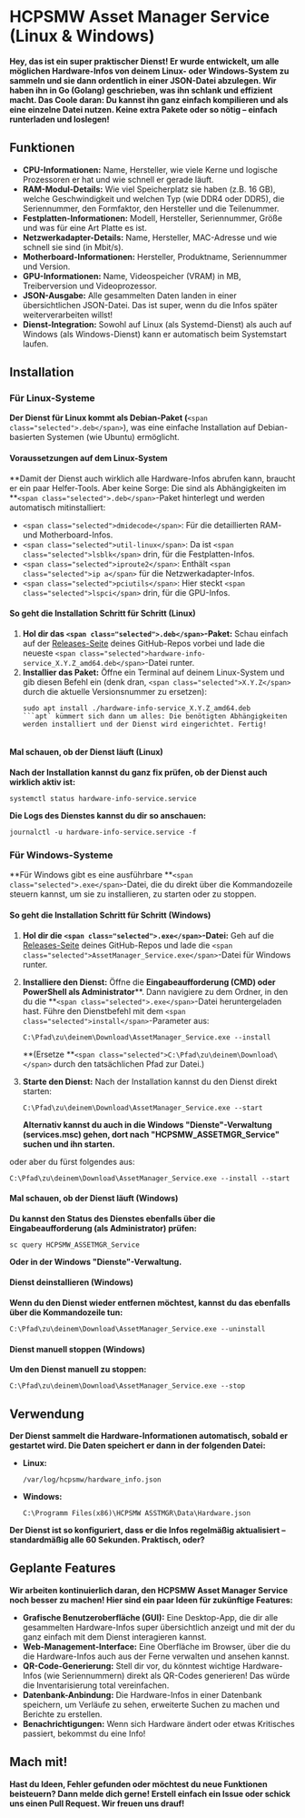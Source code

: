 # HCPSMW Asset Manager Service (Linux & Windows)

**Hey, das ist ein super praktischer Dienst! Er wurde entwickelt, um alle möglichen Hardware-Infos von deinem Linux- oder Windows-System zu sammeln und sie dann ordentlich in einer JSON-Datei abzulegen. Wir haben ihn in Go (Golang) geschrieben, was ihn schlank und effizient macht. Das Coole daran: Du kannst ihn ganz einfach kompilieren und als eine einzelne Datei nutzen. Keine extra Pakete oder so nötig – einfach runterladen und loslegen!**

## Funktionen

* **CPU-Informationen:** Name, Hersteller, wie viele Kerne und logische Prozessoren er hat und wie schnell er gerade läuft.
* **RAM-Modul-Details:** Wie viel Speicherplatz sie haben (z.B. 16 GB), welche Geschwindigkeit und welchen Typ (wie DDR4 oder DDR5), die Seriennummer, den Formfaktor, den Hersteller und die Teilenummer.
* **Festplatten-Informationen:** Modell, Hersteller, Seriennummer, Größe und was für eine Art Platte es ist.
* **Netzwerkadapter-Details:** Name, Hersteller, MAC-Adresse und wie schnell sie sind (in Mbit/s).
* **Motherboard-Informationen:** Hersteller, Produktname, Seriennummer und Version.
* **GPU-Informationen:** Name, Videospeicher (VRAM) in MB, Treiberversion und Videoprozessor.
* **JSON-Ausgabe:** Alle gesammelten Daten landen in einer übersichtlichen JSON-Datei. Das ist super, wenn du die Infos später weiterverarbeiten willst!
* **Dienst-Integration:** Sowohl auf Linux (als Systemd-Dienst) als auch auf Windows (als Windows-Dienst) kann er automatisch beim Systemstart laufen.

## Installation

### Für Linux-Systeme

**Der Dienst für Linux kommt als Debian-Paket (**`<span class="selected">.deb</span>`), was eine einfache Installation auf Debian-basierten Systemen (wie Ubuntu) ermöglicht.

#### Voraussetzungen auf dem Linux-System

**Damit der Dienst auch wirklich alle Hardware-Infos abrufen kann, braucht er ein paar Helfer-Tools. Aber keine Sorge: Die sind als Abhängigkeiten im **`<span class="selected">.deb</span>`-Paket hinterlegt und werden automatisch mitinstalliert:

* `<span class="selected">dmidecode</span>`: Für die detaillierten RAM- und Motherboard-Infos.
* `<span class="selected">util-linux</span>`: Da ist `<span class="selected">lsblk</span>` drin, für die Festplatten-Infos.
* `<span class="selected">iproute2</span>`: Enthält `<span class="selected">ip a</span>` für die Netzwerkadapter-Infos.
* `<span class="selected">pciutils</span>`: Hier steckt `<span class="selected">lspci</span>` drin, für die GPU-Infos.

#### So geht die Installation Schritt für Schritt (Linux)

1. **Hol dir das `<span class="selected">.deb</span>`-Paket:** Schau einfach auf der [Releases-Seite](https://github.com/IhrBenutzername/IhrRepoName/releases "null") deines GitHub-Repos vorbei und lade die neueste `<span class="selected">hardware-info-service_X.Y.Z_amd64.deb</span>`-Datei runter.
2. **Installier das Paket:** Öffne ein Terminal auf deinem Linux-System und gib diesen Befehl ein (denk dran, `<span class="selected">X.Y.Z</span>` durch die aktuelle Versionsnummer zu ersetzen):
   ```
   sudo apt install ./hardware-info-service_X.Y.Z_amd64.deb
   ```apt` kümmert sich dann um alles: Die benötigten Abhängigkeiten werden installiert und der Dienst wird eingerichtet. Fertig!


   ```

#### Mal schauen, ob der Dienst läuft (Linux)

**Nach der Installation kannst du ganz fix prüfen, ob der Dienst auch wirklich aktiv ist:**

```
systemctl status hardware-info-service.service

```

**Die Logs des Dienstes kannst du dir so anschauen:**

```
journalctl -u hardware-info-service.service -f

```

### Für Windows-Systeme

**Für Windows gibt es eine ausführbare **`<span class="selected">.exe</span>`-Datei, die du direkt über die Kommandozeile steuern kannst, um sie zu installieren, zu starten oder zu stoppen.

#### So geht die Installation Schritt für Schritt (Windows)

1. **Hol dir die `<span class="selected">.exe</span>`-Datei:** Geh auf die [Releases-Seite](https://github.com/IhrBenutzername/IhrRepoName/releases "null") deines GitHub-Repos und lade die `<span class="selected">AssetManager_Service.exe</span>`-Datei für Windows runter.
2. **Installiere den Dienst:** Öffne die **Eingabeaufforderung (CMD) oder PowerShell als Administrator****. Dann navigiere zu dem Ordner, in den du die **`<span class="selected">.exe</span>`-Datei heruntergeladen hast. Führe den Dienstbefehl mit dem `<span class="selected">install</span>`-Parameter aus:

   ```
   C:\Pfad\zu\deinem\Download\AssetManager_Service.exe --install

   ```

   **(Ersetze **`<span class="selected">C:\Pfad\zu\deinem\Download\</span>` durch den tatsächlichen Pfad zur Datei.)
3. **Starte den Dienst:** Nach der Installation kannst du den Dienst direkt starten:

   ```
   C:\Pfad\zu\deinem\Download\AssetManager_Service.exe --start

   ```

   **Alternativ kannst du auch in die Windows "Dienste"-Verwaltung (services.msc) gehen, dort nach "HCPSMW\_ASSETMGR\_Service" suchen und ihn starten.**

oder aber du fürst folgendes aus:
  ```
  C:\Pfad\zu\deinem\Download\AssetManager_Service.exe --install --start
  ```

#### Mal schauen, ob der Dienst läuft (Windows)

**Du kannst den Status des Dienstes ebenfalls über die Eingabeaufforderung (als Administrator) prüfen:**

```
sc query HCPSMW_ASSETMGR_Service

```

**Oder in der Windows "Dienste"-Verwaltung.**

#### Dienst deinstallieren (Windows)

**Wenn du den Dienst wieder entfernen möchtest, kannst du das ebenfalls über die Kommandozeile tun:**

```
C:\Pfad\zu\deinem\Download\AssetManager_Service.exe --uninstall

```

#### Dienst manuell stoppen (Windows)

**Um den Dienst manuell zu stoppen:**

```
C:\Pfad\zu\deinem\Download\AssetManager_Service.exe --stop

```

## Verwendung

**Der Dienst sammelt die Hardware-Informationen automatisch, sobald er gestartet wird. Die Daten speichert er dann in der folgenden Datei:**

* **Linux:**
  ```
  /var/log/hcpsmw/hardware_info.json

  ```
* **Windows:**
  ```
  C:\Programm Files(x86)\HCPSMW ASSTMGR\Data\Hardware.json

  ```

**Der Dienst ist so konfiguriert, dass er die Infos regelmäßig aktualisiert – standardmäßig alle 60 Sekunden. Praktisch, oder?**

## Geplante Features

**Wir arbeiten kontinuierlich daran, den HCPSMW Asset Manager Service noch besser zu machen! Hier sind ein paar Ideen für zukünftige Features:**

* **Grafische Benutzeroberfläche (GUI):** Eine Desktop-App, die dir alle gesammelten Hardware-Infos super übersichtlich anzeigt und mit der du ganz einfach mit dem Dienst interagieren kannst.
* **Web-Management-Interface:** Eine Oberfläche im Browser, über die du die Hardware-Infos auch aus der Ferne verwalten und ansehen kannst.
* **QR-Code-Generierung:** Stell dir vor, du könntest wichtige Hardware-Infos (wie Seriennummern) direkt als QR-Codes generieren! Das würde die Inventarisierung total vereinfachen.
* **Datenbank-Anbindung:** Die Hardware-Infos in einer Datenbank speichern, um Verläufe zu sehen, erweiterte Suchen zu machen und Berichte zu erstellen.
* **Benachrichtigungen:** Wenn sich Hardware ändert oder etwas Kritisches passiert, bekommst du eine Info!

## Mach mit!

**Hast du Ideen, Fehler gefunden oder möchtest du neue Funktionen beisteuern? Dann melde dich gerne! Erstell einfach ein Issue oder schick uns einen Pull Request. Wir freuen uns drauf!**
